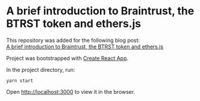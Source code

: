 # A brief introduction to Braintrust, the BTRST token and ethers.js

This repository was added for the following blog post:\
[A brief introduction to Braintrust, the BTRST token and ethers.js](https://www.michaelfasani.com/2022/introduction-to-braintrust-btrst-token-and-ethersjs/)

Project was bootstrapped with [Create React App](https://github.com/facebook/create-react-app).

In the project directory, run:

`yarn start`

Open [http://localhost:3000](http://localhost:3000) to view it in the browser.
